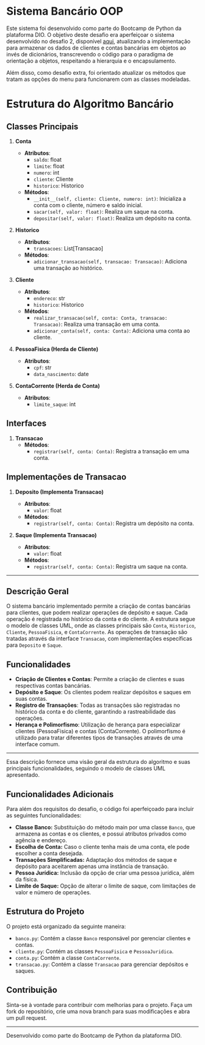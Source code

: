 # Sistema Bancário OOP

Este sistema foi desenvolvido como parte do Bootcamp de Python da plataforma DIO. O objetivo deste desafio era aperfeiçoar o sistema desenvolvido no desafio 2, disponível [aqui](https://github.com/gui-brito14/python_desafio_dio_sistema_bancario_otimizado), atualizando a implementação para armazenar os dados de clientes e contas bancárias em objetos ao invés de dicionários, transcrevendo o código para o paradigma de orientação a objetos, respeitando a hierarquia e o encapsulamento. 

Além disso, como desafio extra, foi orientado atualizar os métodos que tratam as opções do menu para funcionarem com as classes modeladas.

# Estrutura do Algoritmo Bancário

## Classes Principais

1. **Conta**
   - **Atributos**:
     - `saldo`: float
     - `limite`: float
     - `numero`: int
     - `cliente`: Cliente
     - `historico`: Historico
   - **Métodos**:
     - `__init__(self, cliente: Cliente, numero: int)`: Inicializa a conta com o cliente, número e saldo inicial.
     - `sacar(self, valor: float)`: Realiza um saque na conta.
     - `depositar(self, valor: float)`: Realiza um depósito na conta.

2. **Historico**
   - **Atributos**:
     - `transacoes`: List[Transacao]
   - **Métodos**:
     - `adicionar_transacao(self, transacao: Transacao)`: Adiciona uma transação ao histórico.

3. **Cliente**
   - **Atributos**:
     - `endereco`: str
     - `historico`: Historico
   - **Métodos**:
     - `realizar_transacao(self, conta: Conta, transacao: Transacao)`: Realiza uma transação em uma conta.
     - `adicionar_conta(self, conta: Conta)`: Adiciona uma conta ao cliente.

4. **PessoaFisica (Herda de Cliente)**
   - **Atributos**:
     - `cpf`: str
     - `data_nascimento`: date

5. **ContaCorrente (Herda de Conta)**
   - **Atributos**:
     - `limite_saque`: int

## Interfaces

1. **Transacao**
   - **Métodos**:
     - `registrar(self, conta: Conta)`: Registra a transação em uma conta.

## Implementações de Transacao

1. **Deposito (Implementa Transacao)**
   - **Atributos**:
     - `valor`: float
   - **Métodos**:
     - `registrar(self, conta: Conta)`: Registra um depósito na conta.

2. **Saque (Implementa Transacao)**
   - **Atributos**:
     - `valor`: float
   - **Métodos**:
     - `registrar(self, conta: Conta)`: Registra um saque na conta.

---

## Descrição Geral

O sistema bancário implementado permite a criação de contas bancárias para clientes, que podem realizar operações de depósito e saque. Cada operação é registrada no histórico da conta e do cliente. A estrutura segue o modelo de classes UML, onde as classes principais são `Conta`, `Historico`, `Cliente`, `PessoaFisica`, e `ContaCorrente`. As operações de transação são tratadas através da interface `Transacao`, com implementações específicas para `Deposito` e `Saque`.

## Funcionalidades

- **Criação de Clientes e Contas**: Permite a criação de clientes e suas respectivas contas bancárias.
- **Depósito e Saque**: Os clientes podem realizar depósitos e saques em suas contas.
- **Registro de Transações**: Todas as transações são registradas no histórico da conta e do cliente, garantindo a rastreabilidade das operações.
- **Herança e Polimorfismo**: Utilização de herança para especializar clientes (PessoaFisica) e contas (ContaCorrente). O polimorfismo é utilizado para tratar diferentes tipos de transações através de uma interface comum.

---

Essa descrição fornece uma visão geral da estrutura do algoritmo e suas principais funcionalidades, seguindo o modelo de classes UML apresentado.


## Funcionalidades Adicionais

Para além dos requisitos do desafio, o código foi aperfeiçoado para incluir as seguintes funcionalidades:

- **Classe Banco:** Substituição do método main por uma classe `Banco`, que armazena as contas e os clientes, e possui atributos privados como agência e endereço.
- **Escolha de Conta:** Caso o cliente tenha mais de uma conta, ele pode escolher a conta desejada.
- **Transações Simplificadas:** Adaptação dos métodos de saque e depósito para aceitarem apenas uma instância de transação.
- **Pessoa Jurídica:** Inclusão da opção de criar uma pessoa jurídica, além da física.
- **Limite de Saque:** Opção de alterar o limite de saque, com limitações de valor e número de operações.

## Estrutura do Projeto

O projeto está organizado da seguinte maneira:

- `banco.py`: Contém a classe `Banco` responsável por gerenciar clientes e contas.
- `cliente.py`: Contém as classes `PessoaFisica` e `PessoaJuridica`.
- `conta.py`: Contém a classe `ContaCorrente`.
- `transacao.py`: Contém a classe `Transacao` para gerenciar depósitos e saques.

## Contribuição

Sinta-se à vontade para contribuir com melhorias para o projeto. Faça um fork do repositório, crie uma nova branch para suas modificações e abra um pull request.

---

Desenvolvido como parte do Bootcamp de Python da plataforma DIO.
```
